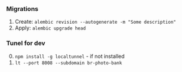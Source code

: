 ### Migrations
1. Create: `alembic revision --autogenerate -m "Some description"`
2. Apply: `alembic upgrade head`

### Tunel for dev
0. `npm install -g localtunnel` - if not installed
1. `lt --port 8008 --subdomain br-photo-bank`


